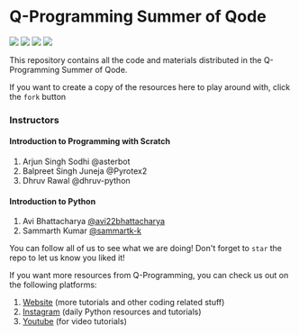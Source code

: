 # Q-Programming Summer of Qode
<a herf="https://python.org" target="_blank"><img src="https://img.shields.io/badge/Made%20with-Python-306998.svg"></a>
![](https://img.shields.io/github/license/sammarth-k/summer-of-qode) ![](	https://img.shields.io/github/forks/sammarth-k/summer-of-qode) ![](https://img.shields.io/github/last-commit/sammarth-k/summer-of-qode)

This repository contains all the code and materials distributed in the Q-Programming Summer of Qode.

If you want to create a copy of the resources here to play around with, click the ``fork`` button

### Instructors

#### Introduction to Programming with Scratch

1. Arjun Singh Sodhi @asterbot
2. Balpreet Singh Juneja @Pyrotex2
3. Dhruv Rawal @dhruv-python

#### Introduction to Python

1. Avi Bhattacharya [@avi22bhattacharya](https://github.com/sammarth-k)
2. Sammarth Kumar [@sammartk-k](https://github.com/sammarth-k)

You can follow all of us to see what we are doing! Don't forget to ``star`` the repo to let us know you liked it!

If you want more resources from Q-Programming, you can check us out on the following platforms:

1. [Website](https://qprogramming.net) (more tutorials and other coding related stuff)
2. [Instagram](https://instagram.com/qprogramming) (daily Python resources and tutorials)
3. [Youtube](https://www.youtube.com/channel/UCyO2DcOyUucyPDWBsbeqgrw) (for video tutorials)
